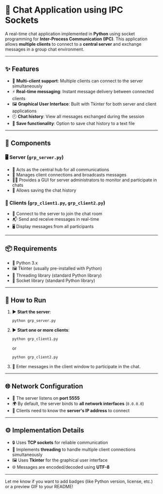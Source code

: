 # 💬 Chat Application using IPC Sockets

A real-time chat application implemented in **Python** using socket programming for **Inter-Process Communication (IPC)**. This application allows **multiple clients** to connect to a **central server** and exchange messages in a group chat environment.

---

## ✨ Features

* 👥 **Multi-client support**: Multiple clients can connect to the server simultaneously
* ⚡ **Real-time messaging**: Instant message delivery between connected clients
* 🖼️ **Graphical User Interface**: Built with Tkinter for both server and client applications
* 🕘 **Chat history**: View all messages exchanged during the session
* 💾 **Save functionality**: Option to save chat history to a text file

---

## 🧩 Components

### 🖥️ Server (`grp_server.py`)

* 🧭 Acts as the central hub for all communications
* 📡 Manages client connections and broadcasts messages
* 👨‍💻 Provides a GUI for server administrators to monitor and participate in chats
* 💾 Allows saving the chat history

### 👤 Clients (`grp_client1.py`, `grp_client2.py`)

* 🔌 Connect to the server to join the chat room
* 📬 Send and receive messages in real-time
* 🖥️ Display messages from all participants

---

## 📦 Requirements

* 🐍 Python 3.x
* 🖼️ Tkinter (usually pre-installed with Python)
* 🧵 Threading library (standard Python library)
* 🔌 Socket library (standard Python library)

---

## 🚀 How to Run

1. ▶️ **Start the server**:

   ```bash
   python grp_server.py
   ```

2. ▶️ **Start one or more clients**:

   ```bash
   python grp_client1.py
   ```

   or

   ```bash
   python grp_client2.py
   ```

3. 💬 Enter messages in the client window to participate in the chat.

---

## 🌐 Network Configuration

* 📍 The server listens on **port 5555**
* 🌍 By default, the server binds to **all network interfaces** (`0.0.0.0`)
* 🔑 Clients need to know the **server's IP address** to connect

---

## ⚙️ Implementation Details

* 🔒 Uses **TCP sockets** for reliable communication
* 🧵 Implements **threading** to handle multiple client connections simultaneously
* 🖼️ Uses **Tkinter** for the graphical user interface
* 🌐 Messages are encoded/decoded using **UTF-8**

---

Let me know if you want to add badges (like Python version, license, etc.) or a preview GIF to your README!
